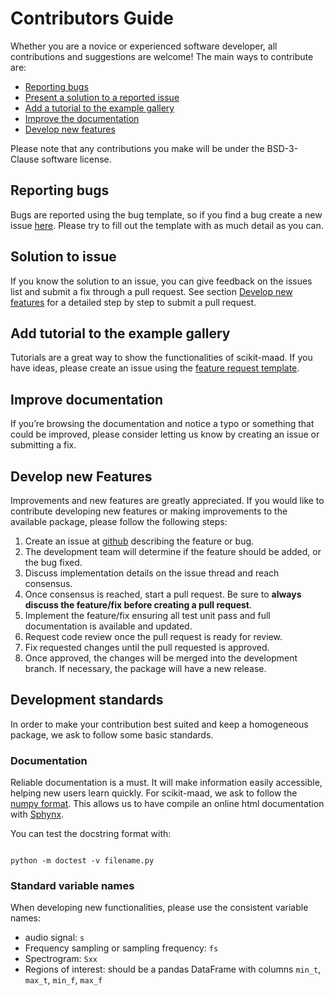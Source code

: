 # Contributors Guide

Whether you are a novice or experienced software developer, all contributions and suggestions are welcome!
The main ways to contribute are:

- [Reporting bugs](#reporting-bugs)
- [Present a solution to a reported issue](#solution-to-issue)
- [Add a tutorial to the example gallery](#add-tutorial-to-the-example-gallery)
- [Improve the documentation](#improve-documentation)
- [Develop new features](#develop-new-features)

Please note that any contributions you make will be under the BSD-3-Clause software license.

## Reporting bugs

Bugs are reported using the bug template, so if you find a bug create a new issue [here](https://github.com/scikit-maad/scikit-maad/issues/new?assignees=&labels=bug&template=bug_report.md&title=BUG%3A+). Please try to fill out the template with as much detail as you can.

## Solution to issue

If you know the solution to an issue, you can give feedback on the issues list and submit a fix through a pull request. See section [Develop new features](#develop-new-features) for a detailed step by step to submit a pull request.

## Add tutorial to the example gallery

Tutorials are a great way to show the functionalities of scikit-maad. If you have ideas, please create an issue using the [feature request template](https://github.com/scikit-maad/scikit-maad/issues/new?assignees=&labels=enhancement&template=feature_request.md&title=ENH%3A+).

## Improve documentation

If you’re browsing the documentation and notice a typo or something that could be improved, please consider letting us know by creating an issue or submitting a fix.

## Develop new Features
Improvements and new features are greatly appreciated. If you would like to contribute developing new features or making improvements to the available package, please follow the following steps:

1. Create an issue at [github](https://github.com/scikit-maad/scikit-maad/issues) describing the feature or bug.
2. The development team will determine if the feature should be added, or the bug fixed.
3. Discuss implementation details on the issue thread and reach consensus.
4. Once consensus is reached, start a pull request. Be sure to **always discuss the feature/fix before creating a pull request**.
5. Implement the feature/fix ensuring all test unit pass and full documentation is available and updated.
6. Request code review once the pull request is ready for review.
7. Fix requested changes until the pull requested is approved.
8. Once approved, the changes will be merged into the development branch. If necessary, the package will have a new release.

## Development standards
In order to make your contribution best suited and keep a homogeneous package, we ask to follow some basic standards.

### Documentation

Reliable documentation is a must. It will make information easily accessible, helping new users learn quickly. For scikit-maad, we ask to follow the [numpy format](https://numpydoc.readthedocs.io/en/latest/example.html#). This allows us to have compile an online html documentation with [Sphynx](https://www.sphinx-doc.org/en/master/).

You can test the docstring format with:
```

python -m doctest -v filename.py
```
### Standard variable names

When developing new functionalities, please use the consistent variable names:
- audio signal: `s`
- Frequency sampling or sampling frequency: `fs`
- Spectrogram: `Sxx`
- Regions of interest: should be a pandas DataFrame with columns `min_t`, `max_t`, `min_f`, `max_f`
